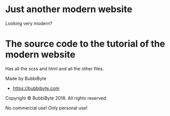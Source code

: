 # Just another modern website
  Looking very modern?
  
# The source code to the tutorial of the modern website
Has all the scss and html and all the other files.

Made by BubbiByte
- https://bubbibyte.com

Copyright © BubbiByte 2018. All rights reserved.

No commercial use! Only personal use!
